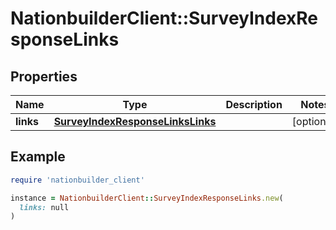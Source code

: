 # NationbuilderClient::SurveyIndexResponseLinks

## Properties

| Name | Type | Description | Notes |
| ---- | ---- | ----------- | ----- |
| **links** | [**SurveyIndexResponseLinksLinks**](SurveyIndexResponseLinksLinks.md) |  | [optional] |

## Example

```ruby
require 'nationbuilder_client'

instance = NationbuilderClient::SurveyIndexResponseLinks.new(
  links: null
)
```

